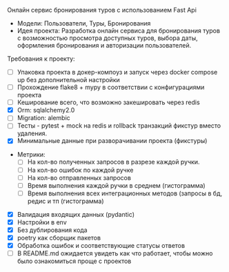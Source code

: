 Онлайн сервис бронирования туров с использованием Fast Api
   - Модели: Пользователи, Туры, Бронирования
   - Идея проекта: Разработка онлайн сервиса для бронирования туров с возможностью просмотра доступных туров, выбора даты, оформления бронирования и авторизации пользователей.

Требования к проекту:
- [ ] Упаковка проекта в докер-компоуз и запуск через docker compose up без дополнительной настройки
- [ ] Прохождение flake8 + mypy в соответствии с конфигурациями проекта
- [ ] Кеширование всего, что возможно закешировать через redis
- [x] Orm:  sqlalchemy2.0
- [ ] Migration: alembic
- [ ] Тесты - pytest + mock на redis и rollback транзакций фикстур вместо удаления.
- [x] Минимальные данные при разворачивании проекта (фикстуры)
- Метрики: 
  - [ ] На кол-во полученных запросов в разрезе каждой ручки.
  - [ ] На кол-во ошибок по каждой ручке
  - [ ] На кол-во отправленных запросов
  - [ ] Время выполнения каждой ручки в среднем (гистограмма)
  - [ ] Время выполнения всех интеграционных методов (запросы в бд, редис и тп (гистограмма)
- [x] Валидация входящих данных (pydantic)
- [x] Настройки в env
- [x] Без дублирования кода
- [x] poetry как сборщик пакетов
- [x] Обработка ошибок и соответствующие статусы ответов
- [ ] В README.md ожидается увидеть как что работает, чтобы можно было ознакомиться проще с проектов